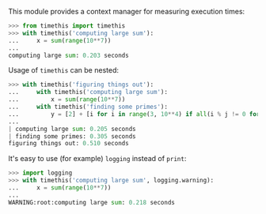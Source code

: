 This module provides a context manager for measuring execution times:

```python
>>> from timethis import timethis
>>> with timethis('computing large sum'):
...     x = sum(range(10**7))
...
computing large sum: 0.203 seconds
```

Usage of `timethis` can be nested:

```python
>>> with timethis('figuring things out'):
...     with timethis('computing large sum'):
...         x = sum(range(10**7))
...     with timethis('finding some primes'):
...         y = [2] + [i for i in range(3, 10**4) if all(i % j != 0 for j in range(2, i // 2 + 1))]
...
| computing large sum: 0.205 seconds
| finding some primes: 0.305 seconds
figuring things out: 0.510 seconds
```

It's easy to use (for example) `logging` instead of `print`:

```python
>>> import logging
>>> with timethis('computing large sum', logging.warning):
...     x = sum(range(10**7))
...
WARNING:root:computing large sum: 0.218 seconds
```

[1]: https://docs.python.org/3/glossary.html#term-context-manager
[2]: https://docs.python.org/3/reference/compound_stmts.html#with
[3]: https://docs.python.org/3/reference/datamodel.html#context-managers
[4]: https://docs.python.org/3/library/timeit.html
[5]: https://github.com/dabeaz/python-cookbook/blob/master/src/14/profiling_and_timing_your_program/timethis.py
[6]: https://github.com/jasonamyers/python-class/blob/master/timethis.py
